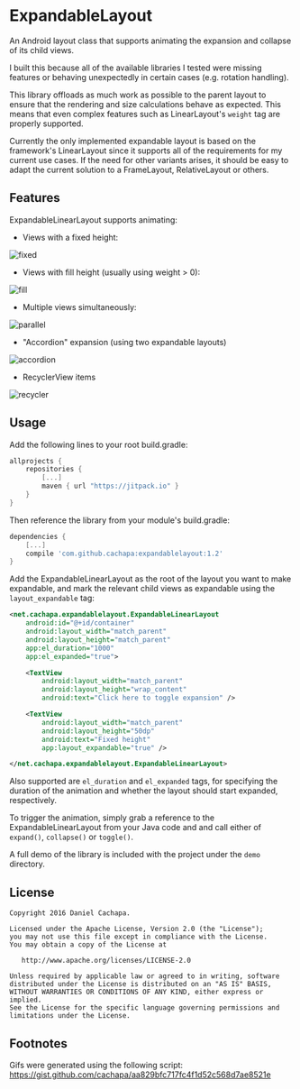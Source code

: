 # ExpandableLayout

An Android layout class that supports animating the expansion and collapse of its child views.

I built this because all of the available libraries I tested were missing features or behaving unexpectedly in certain cases (e.g. rotation handling).

This library offloads as much work as possible to the parent layout to ensure that the rendering and size calculations behave as expected. This means that even complex features such as LinearLayout's `weight` tag are properly supported.

Currently the only implemented expandable layout is based on the framework's LinearLayout since it supports all of the requirements for my current use cases. If the need for other variants arises, it should be easy to adapt the current solution to a FrameLayout, RelativeLayout or others.

## Features

ExpandableLinearLayout supports animating:

* Views with a fixed height:

![fixed](images/expandable_fixed.gif)

* Views with fill height (usually using weight > 0):

![fill](images/expandable_fill.gif)

* Multiple views simultaneously:

![parallel](images/expandable_parallel.gif)

* "Accordion" expansion (using two expandable layouts)

![accordion](images/expandable_accordion.gif)

* RecyclerView items

![recycler](images/expandable_recycler.gif)


## Usage

Add the following lines to your root build.gradle:

``` gradle
allprojects {
    repositories {
        [...]
        maven { url "https://jitpack.io" }
    }
}
```

Then reference the library from your module's build.gradle:

``` gradle
dependencies {
    [...]
    compile 'com.github.cachapa:expandablelayout:1.2'
}
```

Add the ExpandableLinearLayout as the root of the layout you want to make expandable, and mark the relevant child views as expandable using the `layout_expandable` tag:

``` xml
<net.cachapa.expandablelayout.ExpandableLinearLayout
    android:id="@+id/container"
    android:layout_width="match_parent"
    android:layout_height="match_parent"
    app:el_duration="1000"
    app:el_expanded="true">

    <TextView
        android:layout_width="match_parent"
        android:layout_height="wrap_content"
        android:text="Click here to toggle expansion" />

    <TextView
        android:layout_width="match_parent"
        android:layout_height="50dp"
        android:text="Fixed height"
        app:layout_expandable="true" />

</net.cachapa.expandablelayout.ExpandableLinearLayout>
```
Also supported are `el_duration` and `el_expanded` tags, for specifying the duration of the animation and whether the layout should start expanded, respectively.

To trigger the animation, simply grab a reference to the ExpandableLinearLayout from your Java code and and call either of `expand()`, `collapse()` or `toggle()`.

A full demo of the library is included with the project under the `demo` directory.

## License

    Copyright 2016 Daniel Cachapa.

    Licensed under the Apache License, Version 2.0 (the "License");
    you may not use this file except in compliance with the License.
    You may obtain a copy of the License at

       http://www.apache.org/licenses/LICENSE-2.0

    Unless required by applicable law or agreed to in writing, software
    distributed under the License is distributed on an "AS IS" BASIS,
    WITHOUT WARRANTIES OR CONDITIONS OF ANY KIND, either express or implied.
    See the License for the specific language governing permissions and
    limitations under the License.

## Footnotes

Gifs were generated using the following script: https://gist.github.com/cachapa/aa829bfc717fc4f1d52c568d7ae8521e
